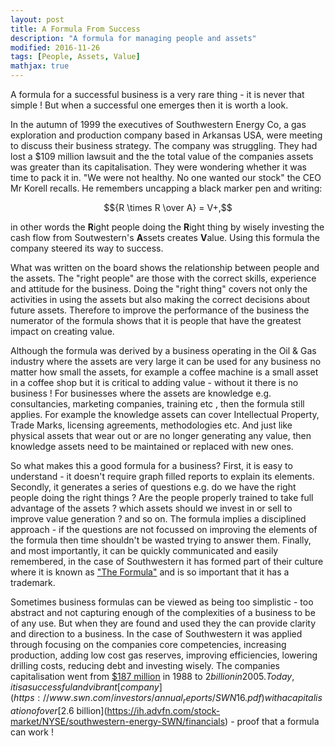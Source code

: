 ```yaml
---
layout: post
title: A Formula From Success
description: "A formula for managing people and assets"
modified: 2016-11-26
tags: [People, Assets, Value]
mathjax: true
---
```


<p>A formula for a successful business is a very rare thing - it is never that simple ! But when a successful one emerges then it is worth a look.
</p>

In the autumn of 1999 the executives of Southwestern Energy Co, a gas exploration and production company based in Arkansas USA, were meeting to discuss their business strategy. The company was struggling. They had lost a $109 million lawsuit and the the total value of the companies assets was greater than its capitalisation.   They were wondering whether it was time to pack it in. "We were not healthy. No one wanted our stock" the CEO Mr Korell recalls. He remembers uncapping a black marker pen and writing:

$${R \times R \over A} = V+,$$

in other words the <b>R</b>ight people doing the <b>R</b>ight thing by wisely investing the cash flow from Soutwestern's <b>A</b>ssets creates <b>V</b>alue. Using this formula the company steered its way to success.

What was written on the board shows the relationship between people and the assets. The "right people" are those with the correct skills, experience and attitude for the business. Doing the "right thing" covers not only the activities in using the assets but also making the correct decisions about future assets. Therefore to improve the performance of the business the numerator of the formula shows that it is people that have the greatest impact on creating value.

Although the formula was derived by a business operating in the Oil & Gas industry where the assets are very large it can be used for any business no matter how small the assets, for example a coffee machine is a small asset in a coffee shop but it is critical to adding value - without it there is no business ! For businesses where the assets are knowledge e.g. consultancies, marketing companies, training etc , then the formula still applies.  For example the knowledge assets can cover Intellectual Property, Trade Marks, licensing agreements, methodologies etc. And just like physical assets that wear out or are no longer generating any value, then knowledge assets need to be maintained or replaced with new ones.

So what makes this a good formula for a business? First, it is easy to understand - it doesn't require graph filled reports to explain its elements.  Secondly, it generates a series of questions e.g. do we have the right people doing the right things ? Are the people properly trained to take full advantage of the assets ? which assets should we invest in or sell to improve value generation ? and so on. The formula implies a disciplined approach - if the questions are not focussed on improving the elements of the formula then time shouldn't be wasted trying to answer them. Finally, and most importantly, it can be quickly communicated and easily remembered, in the case of Southwestern it has formed part of their culture where it is known as
["The Formula"](https://www.swn.com/R2/Pages/thestory.aspx) and is so important that it has a trademark.

Sometimes business formulas can be viewed as being too simplistic - too abstract and not capturing enough of the complexities of a business to be of any use. But when they are found and used they the can provide clarity and direction to a business. In the case of Southwestern it was applied through focusing on the companies core competencies, increasing production, adding low cost gas reserves, improving efficiencies, lowering drilling costs, reducing debt and investing wisely.  The companies capitalisation went from [$187 million](http://www.ogfj.com/articles/print/volume-2/issue-4/cover-story/harold-korell-directs-turnaround-at-southwestern.html) in 1988 to $2 billion in 2005. Today, it is a successful and vibrant [company](https://www.swn.com/investors/annual_reports/SWN16.pdf) with a capitalisation of over [$2.6 billion](https://ih.advfn.com/stock-market/NYSE/southwestern-energy-SWN/financials) - proof that a formula can work !

